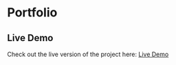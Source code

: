 # Portfolio

## Live Demo

Check out the live version of the project here: [Live Demo](https://oudomphoem.netlify.app)
